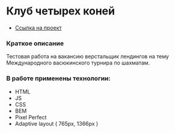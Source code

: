 # Клуб четырех коней 
- [Ссылка на проект](https://mintolime.github.io/chess-club/)

### Краткое описание
Тестовая работа на вакансию верстальщик лендингов на тему Международного васюкинского турнира по шахматам.

### В работе применены технологии:
- HTML
- JS
- CSS
- BEM
- Pixel Perfect 
- Adaptive layout ( 765px, 1366px )



